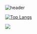 ![header](https://capsule-render.vercel.app/api?type=Waving&text=💻Beom's)

[![Top Langs](https://github-readme-stats.vercel.app/api/top-langs/?username=beom33)](https://github.com/anuraghazra/github-readme-stats)


<img src="https://img.shields.io/badge/Notion-000000?style=flat-square&logo=Notion&logoColor=white"/></a><a href="https://www.notion.so/@byby5583">
